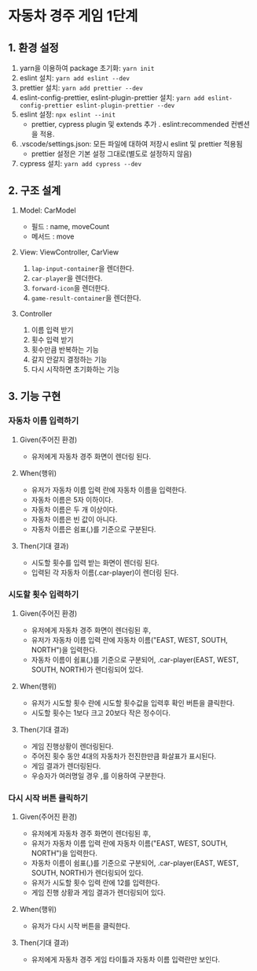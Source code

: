 # 자동차 경주 게임 1단계

## 1. 환경 설정

1. yarn을 이용하여 package 초기화: `yarn init`
2. eslint 설치: `yarn add eslint --dev`
3. prettier 설치: `yarn add prettier --dev`
4. eslint-config-prettier, eslint-plugin-prettier 설치: `yarn add eslint-config-prettier eslint-plugin-prettier --dev`
5. eslint 설정: `npx eslint --init`
   - prettier, cypress plugin 및 extends 추가 . eslint:recommended 컨벤션을 적용.
6. .vscode/settings.json: 모든 파일에 대하여 저장시 eslint 및 prettier 적용됨
   - prettier 설정은 기본 설정 그대로(별도로 설정하지 않음)
7. cypress 설치: `yarn add cypress --dev`

## 2. 구조 설계

1. Model: CarModel
   - 필드 : name, moveCount
   - 메서드 : move

2. View: ViewController, CarView
   1. `lap-input-container`을 렌더한다.
   2. `car-player`을 렌더한다.
   3. `forward-icon`을 렌더한다.
   4. `game-result-container`을 렌더한다.

3. Controller
   1. 이름 입력 받기
   2. 횟수 입력 받기
   3. 횟수만큼 반복하는 기능
   4. 갈지 안갈지 결정하는 기능
   5. 다시 시작하면 초기화하는 기능

## 3. 기능 구현

### 자동차 이름 입력하기
1. Given(주어진 환경)
   - 유저에게 자동차 경주 화면이 렌더링 된다.

2. When(행위)
   - 유저가 자동차 이름 입력 란에 자동차 이름을 입력한다.
   - 자동차 이름은 5자 이하이다. 
   - 자동차 이름은 두 개 이상이다.
   - 자동차 이름은 빈 값이 아니다.
   - 자동차 이름은 쉼표(,)를 기준으로 구분된다.

3. Then(기대 결과)
   - 시도할 횟수를 입력 받는 화면이 렌더링 된다.
   - 입력된 각 자동차 이름(.car-player)이 렌더링 된다.
   
### 시도할 횟수 입력하기
1. Given(주어진 환경)
   - 유저에게 자동차 경주 화면이 렌더링된 후,
   - 유저가 자동차 이름 입력 란에 자동차 이름("EAST, WEST, SOUTH, NORTH")을 입력한다.
   - 자동차 이름이 쉼표(,)를 기준으로 구분되어, .car-player(EAST, WEST, SOUTH, NORTH)가 렌더링되어 있다.

2. When(행위)
   - 유저가 시도할 횟수 란에 시도할 횟수값을 입력후 확인 버튼을 클릭한다.
   - 시도할 횟수는 1보다 크고 20보다 작은 정수이다.

3. Then(기대 결과)
   - 게임 진행상황이 렌더링된다.
   - 주어진 횟수 동안 4대의 자동차가 전진한만큼 화살표가 표시된다.
   - 게임 결과가 렌더링된다.
   - 우승자가 여러명일 경우 ,를 이용하여 구분한다.

### 다시 시작 버튼 클릭하기
1. Given(주어진 환경)
   - 유저에게 자동차 경주 화면이 렌더링된 후,
   - 유저가 자동차 이름 입력 란에 자동차 이름("EAST, WEST, SOUTH, NORTH")을 입력한다.
   - 자동차 이름이 쉼표(,)를 기준으로 구분되어, .car-player(EAST, WEST, SOUTH, NORTH)가 렌더링되어 있다.
   -  유저가 시도할 횟수 입력 란에 12를 입력한다.
   - 게임 진행 상황과 게임 결과가 렌더링되어 있다.

2. When(행위)
   - 유저가 다시 시작 버튼을 클릭한다.

3. Then(기대 결과)
    - 유저에게 자동차 경주 게임 타이틀과 자동차 이름 입력란만 보인다.
